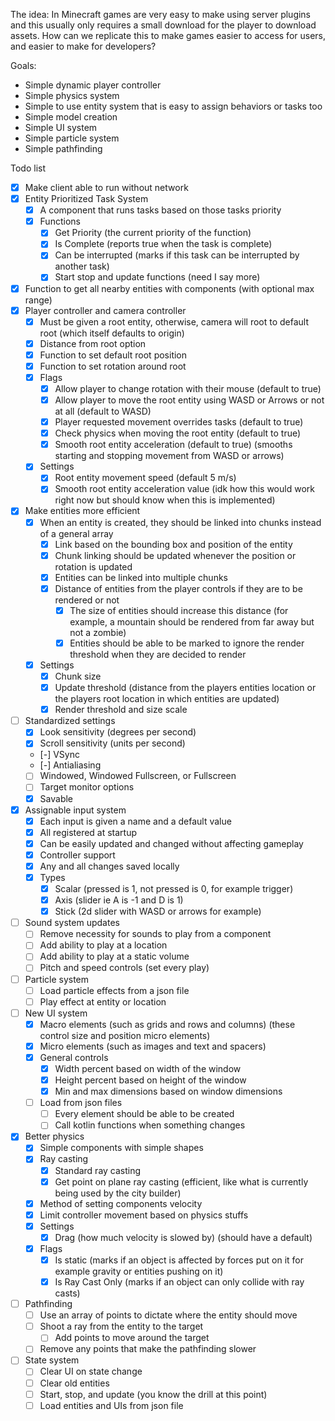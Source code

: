 The idea: In Minecraft games are very easy to make using server plugins and this usually only requires a small download for the player to download assets.  How can we replicate this to make games easier to access for users, and easier to make for developers?

Goals:
- Simple dynamic player controller
- Simple physics system
- Simple to use entity system that is easy to assign behaviors or tasks too
- Simple model creation
- Simple UI system
- Simple particle system
- Simple pathfinding

Todo list
- [x] Make client able to run without network
- [x] Entity Prioritized Task System
  - [x] A component that runs tasks based on those tasks priority
  - [x] Functions
    - [x] Get Priority (the current priority of the function)
    - [x] Is Complete (reports true when the task is complete)
    - [x] Can be interrupted (marks if this task can be interrupted by another task)
    - [x] Start stop and update functions (need I say more)
- [x] Function to get all nearby entities with components (with optional max range)
- [x] Player controller and camera controller
  - [x] Must be given a root entity, otherwise, camera will root to default root (which itself defaults to origin)
  - [x] Distance from root option
  - [x] Function to set default root position
  - [x] Function to set rotation around root
  - [x] Flags
    - [x] Allow player to change rotation with their mouse (default to true)
    - [x] Allow player to move the root entity using WASD or Arrows or not at all (default to WASD)
    - [x] Player requested movement overrides tasks (default to true)
    - [x] Check physics when moving the root entity (default to true)
    - [x] Smooth root entity acceleration (default to true) (smooths starting and stopping movement from WASD or arrows)
  - [x] Settings
    - [x] Root entity movement speed (default 5 m/s)
    - [x] Smooth root entity acceleration value (idk how this would work right now but should know when this is implemented)
- [x] Make entities more efficient
  - [x] When an entity is created, they should be linked into chunks instead of a general array
    - [x] Link based on the bounding box and position of the entity
    - [x] Chunk linking should be updated whenever the position or rotation is updated
    - [x] Entities can be linked into multiple chunks
    - [x] Distance of entities from the player controls if they are to be rendered or not
      - [x] The size of entities should increase this distance (for example, a mountain should be rendered from far away but not a zombie)
      - [x] Entities should be able to be marked to ignore the render threshold when they are decided to render
  - [x] Settings
    - [x] Chunk size
    - [x] Update threshold (distance from the players entities location or the players root location in which entities are updated)
    - [x] Render threshold and size scale
- [ ] Standardized settings
  - [x] Look sensitivity (degrees per second)
  - [x] Scroll sensitivity (units per second)
  - [-] VSync
  - [-] Antialiasing
  - [ ] Windowed, Windowed Fullscreen, or Fullscreen
  - [ ] Target monitor options
  - [x] Savable
- [x] Assignable input system
  - [x] Each input is given a name and a default value
  - [x] All registered at startup
  - [x] Can be easily updated and changed without affecting gameplay
  - [x] Controller support
  - [x] Any and all changes saved locally
  - [x] Types
    - [x] Scalar (pressed is 1, not pressed is 0, for example trigger)
    - [x] Axis (slider ie A is -1 and D is 1)
    - [x] Stick (2d slider with WASD or arrows for example)
- [ ] Sound system updates
  - [ ] Remove necessity for sounds to play from a component
  - [ ] Add ability to play at a location
  - [ ] Add ability to play at a static volume
  - [ ] Pitch and speed controls (set every play)
- [ ] Particle system
  - [ ] Load particle effects from a json file
  - [ ] Play effect at entity or location
- [ ] New UI system
  - [x] Macro elements (such as grids and rows and columns) (these control size and position micro elements)
  - [x] Micro elements (such as images and text and spacers)
  - [x] General controls
    - [x] Width percent based on width of the window
    - [x] Height percent based on height of the window
    - [x] Min and max dimensions based on window dimensions
  - [ ] Load from json files
    - [ ] Every element should be able to be created
    - [ ] Call kotlin functions when something changes
- [x] Better physics
  - [x] Simple components with simple shapes
  - [x] Ray casting
    - [x] Standard ray casting
    - [x] Get point on plane ray casting (efficient, like what is currently being used by the city builder)
  - [x] Method of setting components velocity
  - [x] Limit controller movement based on physics stuffs
  - [x] Settings
    - [x] Drag (how much velocity is slowed by) (should have a default)
  - [x] Flags
    - [x] Is static (marks if an object is affected by forces put on it for example gravity or entities pushing on it)
    - [x] Is Ray Cast Only (marks if an object can only collide with ray casts)
- [ ] Pathfinding
  - [ ] Use an array of points to dictate where the entity should move
  - [ ] Shoot a ray from the entity to the target
    - [ ] Add points to move around the target
  - [ ] Remove any points that make the pathfinding slower
- [ ] State system
  - [ ] Clear UI on state change
  - [ ] Clear old entities
  - [ ] Start, stop, and update (you know the drill at this point)
  - [ ] Load entities and UIs from json file